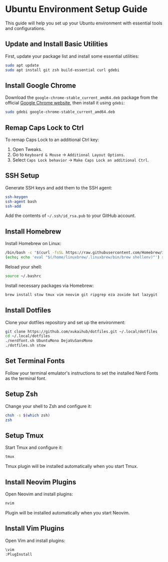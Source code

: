 # Ubuntu Environment Setup Guide

This guide will help you set up your Ubuntu environment with essential tools and configurations.

## Update and Install Basic Utilities

First, update your package list and install some essential utilities:

```bash
sudo apt update
sudo apt install git zsh build-essential curl gdebi
```

## Install Google Chrome

Download the `google-chrome-stable_current_amd64.deb` package from the official [Google Chrome website](https://www.google.com/chrome/), then install it using `gdebi`:

```bash
sudo gdebi google-chrome-stable_current_amd64.deb 
```

## Remap Caps Lock to Ctrl

To remap Caps Lock to an additional Ctrl key:

1. Open Tweaks.
2. Go to `Keyboard & Mouse` -> `Additional Layout Options`.
3. Select `Caps Lock behavior` -> `Make Caps Lock an additional Ctrl`.

## SSH Setup

Generate SSH keys and add them to the SSH agent:

```bash
ssh-keygen
ssh-agent bash
ssh-add
```

Add the contents of `~/.ssh/id_rsa.pub` to your GitHub account.


## Install Homebrew

Install Homebrew on Linux:

```bash
/bin/bash -c "$(curl -fsSL https://raw.githubusercontent.com/Homebrew/install/HEAD/install.sh)"
(echo; echo 'eval "$(/home/linuxbrew/.linuxbrew/bin/brew shellenv)"') >> ~/.bashrc
```

Reload your shell:

```bash
source ~/.bashrc
```

Install necessary packages via Homebrew:

```bash
brew install stow tmux vim neovim git ripgrep eza zoxide bat lazygit
```

## Install Dotfiles

Clone your dotfiles repository and set up the environment:

```bash
git clone https://github.com/xukaihub/dotfiles.git ~/.local/dotfiles
cd ~/.local/dotfiles
./nerdfont.sh UbuntuMono DejaVuSansMono 
./dotfiles.sh stow
```

## Set Terminal Fonts

Follow your terminal emulator's instructions to set the installed Nerd Fonts as the terminal font.


## Setup Zsh

Change your shell to Zsh and configure it:

```bash
chsh -s $(which zsh)
zsh
```

## Setup Tmux

Start Tmux and configure it:

```bash
tmux
```
Tmux plugin  will be installed automatically when you start Tmux.


## Install Neovim Plugins

Open Neovim and install plugins:

```bash
nvim
```
Plugin will be installed automatically when you start Neovim.


## Install Vim Plugins

Open Vim and install plugins:

```bash
\vim
:PlugInstall
```


